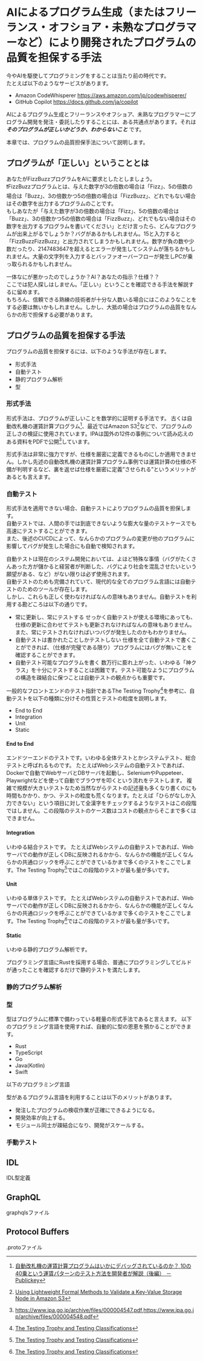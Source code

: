 # AIによるプログラム生成（またはフリーランス・オフショア・未熟なプログラマーなど）により開発されたプログラムの品質を担保する手法

今やAIを駆使してプログラミングをすることは当たり前の時代です。  
たとえば以下のようなサービスがあります。

- Amazon CodeWhisperer <https://aws.amazon.com/jp/codewhisperer/>
- GitHub Copilot <https://docs.github.com/ja/copilot>

AIによるプログラム生成とフリーランスやオフショア、未熟なプログラマーにプログラム開発を発注・委託したりすることには、ある共通点があります。それは ***そのプログラムが正しいかどうか、わからないこと*** です。

本章では、プログラムの品質担保手法について説明します。

## プログラムが「正しい」ということとは

あなたがFizzBuzzプログラムをAIに要求としたとしましょう。  
❗FizzBuzzプログラムとは、与えた数字が3の倍数の場合は「Fizz」、5の倍数の場合は「Buzz」、3の倍数かつ5の倍数の場合は「FizzBuzz」、どれでもない場合はその数字を出力するプログラムのことです。  
もしあなたが「与えた数字が3の倍数の場合は「Fizz」、5の倍数の場合は「Buzz」、3の倍数かつ5の倍数の場合は「FizzBuzz」、どれでもない場合はその数字を出力するプログラムを書いてください」とだけ言ったら、どんなプログラムが出来上がるでしょうか？バグがあるかもしれません。15と入力すると「FizzBuzzFizzBuzz」と出力されてしまうかもしれません。数字が負の数や少数だったり、2147483647を超えるとエラーが発生してシステムが落ちるかもしれません。大量の文字列を入力するとバッファオーバーフローが発生しPCが乗っ取られるかもしれません。  

一体なにが悪かったのでしょうか？AI？あなたの指示？仕様？？  
ここでは犯人探しはしません。「正しい」ということを確認できる手法を解説するに留めます。  
もちろん、信頼できる熟練の技術者が十分な人数いる場合にはこのようなことをする必要は無いかもしれません。しかし、大抵の場合はプログラムの品質をなんらかの形で担保する必要があります。  

## プログラムの品質を担保する手法

プログラムの品質を担保するには、以下のような手法が存在します。

- 形式手法
- 自動テスト
- 静的プログラム解析
- 型

### 形式手法

形式手法は、プログラムが正しいことを数学的に証明する手法です。
古くは自動改札機の運賃計算プログラム[^1]、最近ではAmazon S3[^2]などで、プログラムの正しさの検証に使用されています。IPAは国外の12件の事例について読み応えのある資料をPDFで公開[^3]しています。

[^1]: [自動改札機の運賃計算プログラムはいかにデバッグされているのか？ 10の40乗という運賃パターンのテスト方法を開発者が解説（後編） － Publickey](https://www.publickey1.jp/blog/12/_1040_2.html)
[^2]: [Using Lightweight Formal Methods to Validate a Key-Value Storage Node in Amazon S3](https://assets.amazon.science/07/6c/81bfc2c243249a8b8b65cc2135e4/using-lightweight-formal-methods-to-validate-a-key-value-storage-node-in-amazon-s3.pdf)
[^3]: <https://www.ipa.go.jp/archive/files/000004547.pdf>,<https://www.ipa.go.jp/archive/files/000004548.pdf>

形式手法は非常に強力ですが、仕様を厳密に定義できるものにしか適用できません。しかし先述の自動改札機の運賃計算プログラム事例では運賃計算の仕様の不備が判明するなど、裏を返せば仕様を厳密に定義”させられる”というメリットがあるとも言えます。

### 自動テスト

形式手法を適用できない場合、自動テストによりプログラムの品質を担保します。  
自動テストでは、人間の手では到底できないような膨大な量のテストケースでも高速にテストすることができます。  
また、後述のCI/CDによって、なんらかのプログラムの変更が他のプログラムに影響してバグが発生した場合にも自動で検知されます。

自動テストは現在のシステム開発においては、よほど特殊な事情（バグがたくさんあった方が儲かると経営者が判断した、バグにより社会を混乱させたいという願望がある、など）がない限りは必ず使用されます。  
自動テストのためも完備されていて、現代的な全てのプログラム言語には自動テストのためのツールが存在します。  
しかし、これらも正しく使わなければなんの意味もありません。自動テストを利用する勘どころは以下の通りです。

- 常に更新し、常にテストする
  せっかく自動テストが使える環境にあっても、仕様の更新に合わせてテストも更新されなければなんの意味もありません。また、常にテストされなければいつバグが発生したのかもわかりません。
- 自動テストは書かれたことしかテストしない
  仕様を全て自動テストで書くことができれば、（仕様が完璧である限り）プログラムにはバグが無いことを確認することができます。
- 自動テスト可能なプログラムを書く
  数万行に膨れ上がった、いわゆる「神クラス」を十分にテストすることは困難です。テスト可能なようにプログラムの構造を疎結合に保つことは自動テストの観点からも重要です。

一般的なフロントエンドのテスト指針であるThe Testing Trophy[^4]を参考に、自動テストを以下の種類に分けその性質とテストの粒度を説明します。

- End to End
- Integration
- Unit
- Static

#### End to End

エンドツーエンドのテストです。いわゆる全体テストとかシステムテスト、総合テストと呼ばれるものです。
たとえばWebシステムの自動テストであれば、Dockerで自動でWebサーバとDBサーバを起動し、SeleniumやPuppeteer、Playwrightなどを使って自動でブラウザを叩くという流れをテストします。
複雑で規模が大きいテストなため当然ながらテストの記述量も多くなり書くのにも時間もかかり、かつ、テストの粒度も荒くなります。たとえば「ひらがなしか入力できない」という項目に対して全漢字をチェックするようなテストはこの段階ではしません。この段階のテストのケース数はコストの観点からそこまで多くはできません。

#### Integration

いわゆる結合テストです。
たとえばWebシステムの自動テストであれば、Webサーバでの動作が正しくDBに反映されるかから、なんらかの機能が正しくなんらかの共通ロジックを呼ぶことができているかまで多くのテストをここでします。The Testing Trophy[^4]ではこの段階のテストが最も量が多いです。

#### Unit

いわゆる単体テストです。
たとえばWebシステムの自動テストであれば、Webサーバでの動作が正しくDBに反映されるかから、なんらかの機能が正しくなんらかの共通ロジックを呼ぶことができているかまで多くのテストをここでします。The Testing Trophy[^4]ではこの段階のテストが最も量が多いです。

#### Static

いわゆる静的プログラム解析です。

プログラミング言語にRustを採用する場合、普通にプログラミングしてビルドが通ったことを確認するだけで静的テストを満たします。

[^4]: [The Testing Trophy and Testing Classifications](https://kentcdodds.com/blog/the-testing-trophy-and-testing-classifications)

### 静的プログラム解析

### 型

型はプログラムに標準で備わっている軽量の形式手法であると言えます。
以下のプログラミング言語を使用すれば、自動的に型の恩恵を預かることができます。

- Rust
- TypeScript
- Go
- Java(Kotlin)
- Swift

以下のプログラミング言語

型があるプログラム言語を利用することは以下のメリットがあります。

- 発注したプログラムの検収作業が正確にできるようになる。
- 開発効率が向上する。
- モジュール同士が疎結合になり、開発がスケールする。

### 手動テスト

## IDL

IDL型定義

## GraphQL

graphqlsファイル

## Protocol Buffers

.protoファイル

